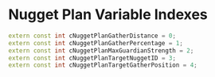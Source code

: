 # Nugget Plan Variable Indexes

```cpp title="Nugget Plan Variable Indexes"
extern const int cNuggetPlanGatherDistance = 0;
extern const int cNuggetPlanGatherPercentage = 1;
extern const int cNuggetPlanMaxGuardianStrength = 2;
extern const int cNuggetPlanTargetNuggetID = 3;
extern const int cNuggetPlanTargetGatherPosition = 4;
```
